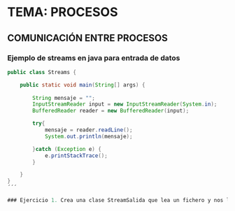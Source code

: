 # TEMA: PROCESOS
## COMUNICACIÓN ENTRE PROCESOS

### Ejemplo de streams en java para entrada de datos 

```java
public class Streams {

    public static void main(String[] args) {
        
        String mensaje = "";
        InputStreamReader input = new InputStreamReader(System.in);
        BufferedReader reader = new BufferedReader(input);

        try{
            mensaje = reader.readLine();
            System.out.println(mensaje);

        }catch (Exception e) {
            e.printStackTrace();
        }

    }
}
´´´

### Ejercicio 1. Crea una clase StreamSalida que lea un fichero y nos lo muestre nuestra clase java utilizando Stream de salida


